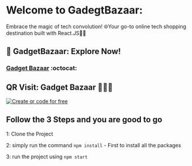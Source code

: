 # Welcome to GadegtBazaar:
Embrace the magic of tech convolution! 🌐Your go-to online tech shopping destination built with React.JS🛒🔥

## 🔗 GadgetBazaar: Explore Now!
###  [Gadget Bazaar](https://gadgetbazaar.netlify.app/) :octocat:

## QR Visit: Gadget Bazaar 📱👨‍💻
<a href='https://me-qr.com' border='0' style='cursor:pointer;display:block'><img src='https://cdn2.me-qr.com/qr/69876262.png?v=1690297714' alt='Create qr code for free'></a>


## Follow the 3 Steps and you are good to go


1: Clone the Project 

2: simply run the command    `npm install`  - First to install all the packages
   
3: run the project using   `npm start`













